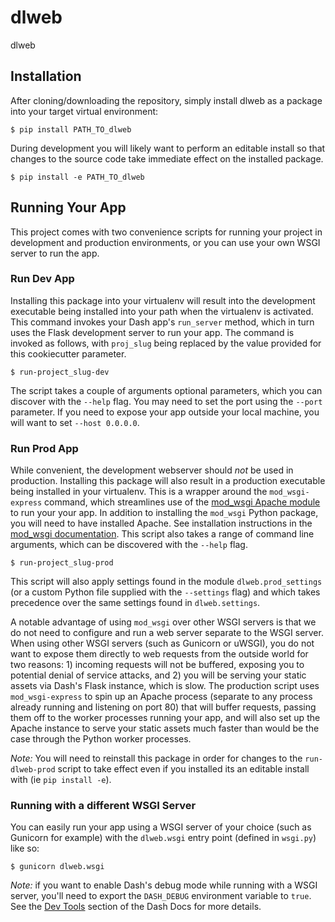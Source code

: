 # dlweb

dlweb


## Installation

After cloning/downloading the repository, simply install dlweb as a package into your target virtual environment:

    $ pip install PATH_TO_dlweb

During development you will likely want to perform an editable install so that
changes to the source code take immediate effect on the installed package.

    $ pip install -e PATH_TO_dlweb


## Running Your App

This project comes with two convenience scripts for running your project in
development and production environments, or you can use your own WSGI server to
run the app.


### Run Dev App 

Installing this package into your virtualenv will result into the development
executable being installed into your path when the virtualenv is activated. This
command invokes your Dash app's `run_server` method, which in turn uses the
Flask development server to run your app. The command is invoked as follows,
with `proj_slug` being replaced by the value provided for this cookiecutter
parameter.

    $ run-project_slug-dev

The script takes a couple of arguments optional parameters, which you can
discover with the `--help` flag. You may need to set the port using the `--port`
parameter. If you need to expose your app outside your local machine, you will
want to set `--host 0.0.0.0`.


### Run Prod App

While convenient, the development webserver should *not* be used in
production. Installing this package will also result in a production executable
being installed in your virtualenv. This is a wrapper around the
`mod_wsgi-express` command, which streamlines use of the [mod_wsgi Apache
module](https://pypi.org/project/mod_wsgi/) to run your your app. In addition to
installing the `mod_wsgi` Python package, you will need to have installed
Apache. See installation instructions in the [mod_wsgi
documentation](https://pypi.org/project/mod_wsgi/). This script also takes a
range of command line arguments, which can be discovered with the `--help` flag.

    $ run-project_slug-prod
    
This script will also apply settings found in the module `dlweb.prod_settings` (or a custom Python file supplied
with the `--settings` flag) and which takes precedence over the same settings
found in `dlweb.settings`.

A notable advantage of using `mod_wsgi` over other WSGI servers is that we do
not need to configure and run a web server separate to the WSGI server. When
using other WSGI servers (such as Gunicorn or uWSGI), you do not want to expose
them directly to web requests from the outside world for two reasons: 1)
incoming requests will not be buffered, exposing you to potential denial of
service attacks, and 2) you will be serving your static assets via Dash's Flask
instance, which is slow. The production script uses `mod_wsgi-express` to spin
up an Apache process (separate to any process already running and listening on
port 80) that will buffer requests, passing them off to the worker processes
running your app, and will also set up the Apache instance to serve your static
assets much faster than would be the case through the Python worker processes.

_Note:_ You will need to reinstall this package in order for changes to the
`run-dlweb-prod` script to take effect even if you
installed its an editable install with (ie `pip install -e`).


### Running with a different WSGI Server

You can easily run your app using a WSGI server of your choice (such as Gunicorn
for example) with the `dlweb.wsgi` entry point
(defined in `wsgi.py`) like so:

    $ gunicorn dlweb.wsgi

_Note:_ if you want to enable Dash's debug mode while running with a WSGI server,
you'll need to export the `DASH_DEBUG` environment variable to `true`. See the
[Dev Tools](https://dash.plot.ly/devtools) section of the Dash Docs for more
details.

